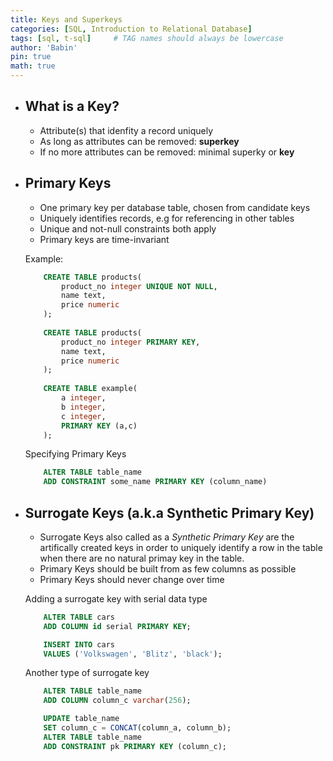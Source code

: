 ```yaml
---
title: Keys and Superkeys
categories: [SQL, Introduction to Relational Database]
tags: [sql, t-sql]     # TAG names should always be lowercase
author: 'Babin'
pin: true
math: true
---
```


- ## What is a Key?
    - Attribute(s) that idenfity a record uniquely
    - As long as attributes can be removed: **superkey**
    - If no more attributes can be removed: minimal superky or **key**


- ## Primary Keys
    - One  primary key per database table, chosen from candidate keys
    - Uniquely identifies records, e.g for referencing in other tables
    - Unique and not-null constraints both apply
    - Primary keys are time-invariant

    Example: 
    ```sql
        CREATE TABLE products(
            product_no integer UNIQUE NOT NULL,
            name text,
            price numeric
        );
        
        CREATE TABLE products(
            product_no integer PRIMARY KEY,
            name text,
            price numeric
        );
        
        CREATE TABLE example(
            a integer,
            b integer,
            c integer,
            PRIMARY KEY (a,c)
        );
    ```

    Specifying Primary Keys
    ```sql
        ALTER TABLE table_name
        ADD CONSTRAINT some_name PRIMARY KEY (column_name)
    ```

- ## Surrogate Keys (a.k.a Synthetic Primary Key)
    - Surrogate Keys also called as a *Synthetic Primary Key* are the artifically created keys in order to  uniquely identify a row in the table when there are no natural primay key in the table.
    - Primary Keys should be built from as few columns as possible
    - Primary Keys should never change over time

    Adding a surrogate key with serial data type
    ```sql
        ALTER TABLE cars
        ADD COLUMN id serial PRIMARY KEY;

        INSERT INTO cars
        VALUES ('Volkswagen', 'Blitz', 'black');
    ```

    Another type of surrogate key
    ```sql
        ALTER TABLE table_name
        ADD COLUMN column_c varchar(256);

        UPDATE table_name
        SET column_c = CONCAT(column_a, column_b);
        ALTER TABLE table_name
        ADD CONSTRAINT pk PRIMARY KEY (column_c);
    ```
